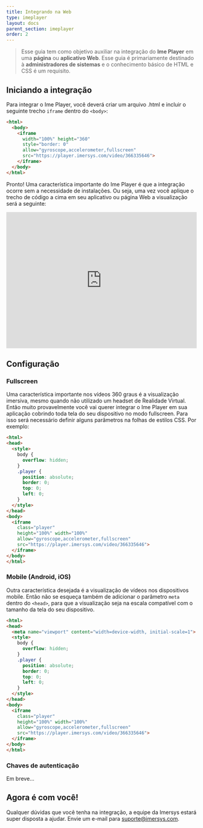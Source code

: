 ```yaml
---
title: Integrando na Web
type: imeplayer
layout: docs
parent_section: imeplayer
order: 2
---
```


> Esse guia tem como objetivo auxiliar na integração do **Ime Player**  em uma **página** ou **aplicativo Web**. Esse guia é primariamente destinado à **administradores de sistemas** e o conhecimento básico de HTML e CSS é um requisito.


## Iniciando a integração

Para integrar o Ime Player, você deverá criar um arquivo .html e incluir o seguinte trecho `iframe` dentro do `<body>`:

```html
<html>
  <body>
    <iframe
      width="100%" height="360"
      style="border: 0"
      allow="gyroscope,accelerometer,fullscreen"
      src="https://player.imersys.com/video/366335646">
    </iframe>
  </body>
</html>
```

Pronto! Uma característica importante do Ime Player é que a integração ocorre sem a necessidade de instalações. Ou seja, uma vez você aplique o trecho de código a cima em seu aplicativo ou página Web a visualização será a seguinte:

<iframe
      width="100%" height="360"
      style="border: 0"
      allow="gyroscope,accelerometer,fullscreen"
      src="https://player.imersys.com/video/366335646">
</iframe>

## Configuração

### Fullscreen

Uma característica importante nos vídeos 360 graus é a visualização imersiva, mesmo quando não utilizado um headset de Realidade Virtual. Então muito provavelmente você vai querer integrar o Ime Player em sua aplicação cobrindo toda tela do seu dispositivo no modo fullscreen. Para isso será necessário definir alguns parâmetros na folhas de estilos CSS. Por exemplo:

```html
<html>
<head>
  <style>
    body {
      overflow: hidden;
    }
    .player {
      position: absolute;
      border: 0;
      top: 0;
      left: 0;
    }
  </style>
</head>
<body>
  <iframe
    class="player"
    height="100%" width="100%"
    allow="gyroscope,accelerometer,fullscreen"
    src="https://player.imersys.com/video/366335646">
  </iframe>
</body>
</html>
```

### Mobile (Android, iOS)

Outra característica desejada é a visualização de vídeos nos dispositivos mobile. Então não se esqueça também de adicionar o parâmetro `meta` dentro do `<head>`, para que a visualização seja na escala compatível com o tamanho da tela do seu dispositivo.

```html
<html>
<head>
  <meta name="viewport" content="width=device-width, initial-scale=1">
  <style>
    body {
      overflow: hidden;
    }
    .player {
      position: absolute;
      border: 0;
      top: 0;
      left: 0;
    }
  </style>
</head>
<body>
  <iframe
    class="player"
    height="100%" width="100%"
    allow="gyroscope,accelerometer,fullscreen"
    src="https://player.imersys.com/video/366335646">
  </iframe>
</body>
</html>
```

### Chaves de autenticação

Em breve...

## Agora é com você!

Qualquer dúvidas que você tenha na integração, a equipe da Imersys estará super disposta a ajudar. Envie um e-mail para suporte@imersys.com.
